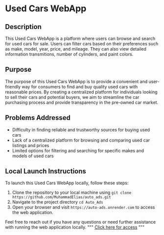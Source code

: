 # Used Cars WebApp

## Description
This Used Cars WebApp is a platform where users can browse and search for used cars for sale. Users can filter cars based on their preferences such as make, model, year, price, and mileage. They can also view detailed information transmitions, number of cylinders, and paint colors.

## Purpose
The purpose of this Used Cars WebApp is to provide a convenient and user-friendly way for consumers to find and buy quality used cars with reasonable prices. By creating a centralized platform for individuals looking to sell their cars and potential buyers, we aim to streamline the car purchasing process and provide transparency in the pre-owned car market.

## Problems Addressed
- Difficulty in finding reliable and trustworthy sources for buying used cars
- Lack of a centralized platform for browsing and comparing used car listings and prices
- Limited options for filtering and searching for specific makes and models of used cars

## Local Launch Instructions
To launch this Used Cars WebApp locally, follow these steps:
1. Clone the repository to your local machine using `git clone https://github.com/MuhammadElias/auto_ads.git`
2. Navigate to the project directory `cd Auto_Ads`
3. Open your browser and visit `https://auto-ads.onrender.com` to access the web application.

Feel free to reach out if you have any questions or need further assistance with running the web application locally.
"""
[Click here for access](https://auto-ads.onrender.com/)
"""
